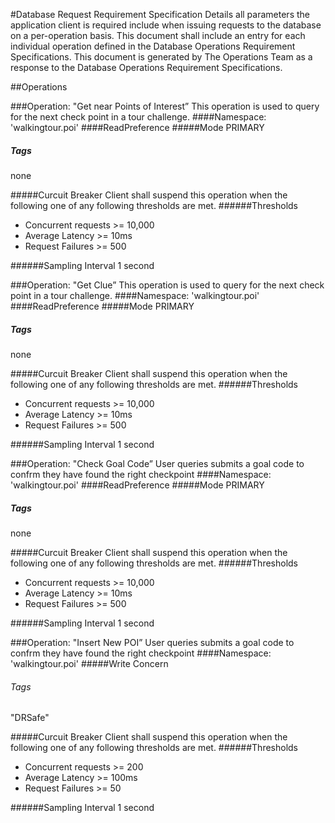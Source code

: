 #Database Request Requirement Specification
Details all parameters the application client is required include when issuing requests to the database on a per-operation basis. This document shall include an entry for each individual operation defined in the Database Operations Requirement Specifications. This document is generated by The Operations Team as a response to the Database Operations Requirement Specifications.


##Operations

###Operation: "Get near Points of Interest”
This operation is used to query for the next check point in a tour challenge. 
####Namespace: 'walkingtour.poi'
####ReadPreference
#####Mode PRIMARY
##### Tags 
none

#####Curcuit Breaker
Client shall suspend this operation when the following one of any following thresholds are met.
######Thresholds
* Concurrent requests >= 10,000
* Average Latency >= 10ms
* Request Failures >= 500

######Sampling Interval
1 second

###Operation: "Get Clue”
This operation is used to query for the next check point in a tour challenge. 
####Namespace: 'walkingtour.poi'
####ReadPreference
#####Mode PRIMARY
##### Tags 
none

#####Curcuit Breaker
Client shall suspend this operation when the following one of any following thresholds are met.
######Thresholds
* Concurrent requests >= 10,000
* Average Latency >= 10ms
* Request Failures >= 500

######Sampling Interval
1 second


###Operation: "Check Goal Code”
User queries submits a goal code to confrm they have found the right checkpoint
####Namespace: 'walkingtour.poi'
####ReadPreference
#####Mode PRIMARY
##### Tags 
none

#####Curcuit Breaker
Client shall suspend this operation when the following one of any following thresholds are met.
######Thresholds
* Concurrent requests >= 10,000
* Average Latency >= 10ms
* Request Failures >= 500

######Sampling Interval
1 second

###Operation: "Insert New POI”
User queries submits a goal code to confrm they have found the right checkpoint
####Namespace: 'walkingtour.poi'
#####Write Concern
###### Tags 
"DRSafe"

#####Curcuit Breaker
Client shall suspend this operation when the following one of any following thresholds are met.
######Thresholds
* Concurrent requests >= 200
* Average Latency >= 100ms
* Request Failures >= 50

######Sampling Interval
1 second